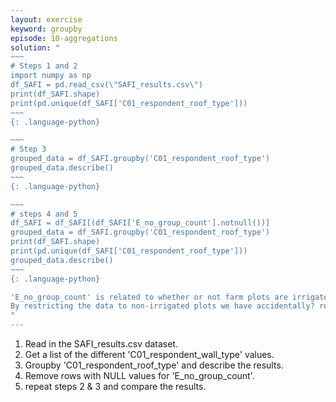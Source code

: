 ```yaml
---
layout: exercise
keyword: groupby
episode: 10-aggregations
solution: "
~~~
# Steps 1 and 2
import numpy as np
df_SAFI = pd.read_csv(\"SAFI_results.csv\")
print(df_SAFI.shape)
print(pd.unique(df_SAFI['C01_respondent_roof_type']))
~~~
{: .language-python}

~~~
# Step 3
grouped_data = df_SAFI.groupby('C01_respondent_roof_type')
grouped_data.describe()
~~~
{: .language-python}

~~~
# steps 4 and 5
df_SAFI = df_SAFI[(df_SAFI['E_no_group_count'].notnull())]
grouped_data = df_SAFI.groupby('C01_respondent_roof_type')
print(df_SAFI.shape)
print(pd.unique(df_SAFI['C01_respondent_roof_type']))
grouped_data.describe()
~~~
{: .language-python}

'E_no_group_count' is related to whether or not farm plots are irrigated or not. It has no obvious connection to farm buildings.
By restricting the data to non-irrigated plots we have accidentally? removed one of the roof_types completely.
"
---
```


1. Read in the SAFI_results.csv dataset.
2. Get a list of the different 'C01_respondent_wall_type' values.
3. Groupby 'C01_respondent_roof_type' and describe the results.
4. Remove rows with NULL values for 'E_no_group_count'.
5. repeat steps 2 & 3 and compare the results.
